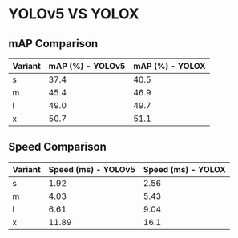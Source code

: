 ---
---

# YOLOv5 VS YOLOX

## mAP Comparison

| Variant | mAP (%) - YOLOv5 | mAP (%) - YOLOX |
| ------- | ---------------- | --------------- |
| s       | 37.4             | 40.5            |
| m       | 45.4             | 46.9            |
| l       | 49.0             | 49.7            |
| x       | 50.7             | 51.1            |

## Speed Comparison

| Variant | Speed (ms) - YOLOv5 | Speed (ms) - YOLOX |
| ------- | ------------------- | ------------------ |
| s       | 1.92                | 2.56               |
| m       | 4.03                | 5.43               |
| l       | 6.61                | 9.04               |
| x       | 11.89               | 16.1               |

